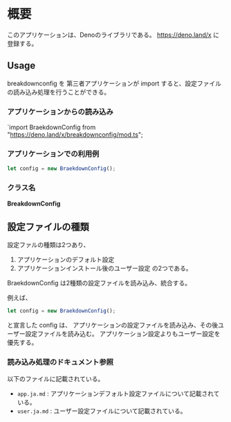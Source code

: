# 概要
このアプリケーションは、Denoのライブラリである。
https://deno.land/x に登録する。

## Usage
breakdownconfig を 第三者アプリケーションが import すると、設定ファイルの読み込み処理を行うことができる。

### アプリケーションからの読み込み
`import BraekdownConfig from "https://deno.land/x/breakdownconfig/mod.ts";


### アプリケーションでの利用例

```typescript
let config = new BraekdownConfig();
```

### クラス名
**BreakdownConfig** 


## 設定ファイルの種類
設定ファルの種類は2つあり、
1. アプリケーションのデフォルト設定
2. アプリケーションインストール後のユーザー設定
の2つである。

BraekdownConfig は2種類の設定ファイルを読み込み、統合する。

例えば、
```typescript
let config = new BraekdownConfig();
```
と宣言した config は、 アプリケーションの設定ファイルを読み込み、その後ユーザー設定ファイルを読み込む。
アプリケーション設定よりもユーザー設定を優先する。

### 読み込み処理のドキュメント参照
以下のファイルに記載されている。
- `app.ja.md` : アプリケーションデフォルト設定ファイルについて記載されている。
- `user.ja.md` : ユーザー設定ファイルについて記載されている。

